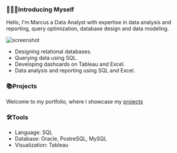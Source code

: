 ### 🙎🏽‍♂️Introducing Myself

Hello, I'm Marcus a Data Analyst with expertise in data analysis and reporting, query optimization, database design and data modeling.

![screenshot](https://github.com/user-attachments/assets/48836861-3485-4bdf-80dd-ea7216d1c4af)


  - Designing relational databases.
  - Querying data using SQL.
  - Developing dashoards on Tableau and Excel.
  - Data analysis and reporting using SQL and Excel.

### 📚Projects

Welcome to my portfolio, where I showcase my [ projects ](Project_sql)

### 🛠️Tools
- Language: SQL
- Database: Oracle, PostreSQL, MySQL
- Visualization: Tableau
